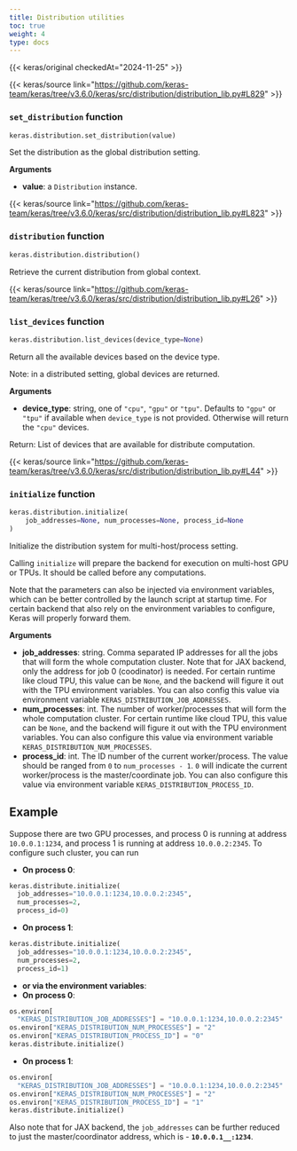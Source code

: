 ```yaml
---
title: Distribution utilities
toc: true
weight: 4
type: docs
---
```


{{< keras/original checkedAt="2024-11-25" >}}

{{< keras/source link="https://github.com/keras-team/keras/tree/v3.6.0/keras/src/distribution/distribution_lib.py#L829" >}}

### `set_distribution` function

```python
keras.distribution.set_distribution(value)
```

Set the distribution as the global distribution setting.

**Arguments**

- **value**: a `Distribution` instance.

{{< keras/source link="https://github.com/keras-team/keras/tree/v3.6.0/keras/src/distribution/distribution_lib.py#L823" >}}

### `distribution` function

```python
keras.distribution.distribution()
```

Retrieve the current distribution from global context.

{{< keras/source link="https://github.com/keras-team/keras/tree/v3.6.0/keras/src/distribution/distribution_lib.py#L26" >}}

### `list_devices` function

```python
keras.distribution.list_devices(device_type=None)
```

Return all the available devices based on the device type.

Note: in a distributed setting, global devices are returned.

**Arguments**

- **device_type**: string, one of `"cpu"`, `"gpu"` or `"tpu"`.
  Defaults to `"gpu"` or `"tpu"` if available when
  `device_type` is not provided. Otherwise
  will return the `"cpu"` devices.

Return:
List of devices that are available for distribute computation.

{{< keras/source link="https://github.com/keras-team/keras/tree/v3.6.0/keras/src/distribution/distribution_lib.py#L44" >}}

### `initialize` function

```python
keras.distribution.initialize(
    job_addresses=None, num_processes=None, process_id=None
)
```

Initialize the distribution system for multi-host/process setting.

Calling `initialize` will prepare the backend for execution on multi-host
GPU or TPUs. It should be called before any computations.

Note that the parameters can also be injected via environment variables,
which can be better controlled by the launch script at startup time.
For certain backend that also rely on the environment variables to
configure, Keras will properly forward them.

**Arguments**

- **job_addresses**: string. Comma separated IP addresses for all the jobs
  that will form the whole computation cluster. Note that for JAX
  backend, only the address for job 0 (coodinator) is needed. For
  certain runtime like cloud TPU, this value can be `None`, and the
  backend will figure it out with the TPU environment variables. You
  can also config this value via environment variable
  `KERAS_DISTRIBUTION_JOB_ADDRESSES`.
- **num_processes**: int. The number of worker/processes that will form the
  whole computation cluster. For certain runtime like cloud TPU, this
  value can be `None`, and the backend will figure it out with the TPU
  environment variables. You can also configure this value via
  environment variable `KERAS_DISTRIBUTION_NUM_PROCESSES`.
- **process_id**: int. The ID number of the current worker/process. The value
  should be ranged from `0` to `num_processes - 1`. `0` will indicate
  the current worker/process is the master/coordinate job. You can
  also configure this value via environment variable
  `KERAS_DISTRIBUTION_PROCESS_ID`.

## Example

Suppose there are two GPU processes, and process 0 is running at
address `10.0.0.1:1234`, and process 1 is running at address
`10.0.0.2:2345`. To configure such cluster, you can run

- **On process 0**:

```python
keras.distribute.initialize(
  job_addresses="10.0.0.1:1234,10.0.0.2:2345",
  num_processes=2,
  process_id=0)
```

- **On process 1**:

```python
keras.distribute.initialize(
  job_addresses="10.0.0.1:1234,10.0.0.2:2345",
  num_processes=2,
  process_id=1)
```

- **or via the environment variables**:
- **On process 0**:

```python
os.environ[
  "KERAS_DISTRIBUTION_JOB_ADDRESSES"] = "10.0.0.1:1234,10.0.0.2:2345"
os.environ["KERAS_DISTRIBUTION_NUM_PROCESSES"] = "2"
os.environ["KERAS_DISTRIBUTION_PROCESS_ID"] = "0"
keras.distribute.initialize()
```

- **On process 1**:

```python
os.environ[
  "KERAS_DISTRIBUTION_JOB_ADDRESSES"] = "10.0.0.1:1234,10.0.0.2:2345"
os.environ["KERAS_DISTRIBUTION_NUM_PROCESSES"] = "2"
os.environ["KERAS_DISTRIBUTION_PROCESS_ID"] = "1"
keras.distribute.initialize()
```

Also note that for JAX backend, the `job_addresses` can be further
reduced to just the master/coordinator address, which is - **`10.0.0.1__:1234`**.
